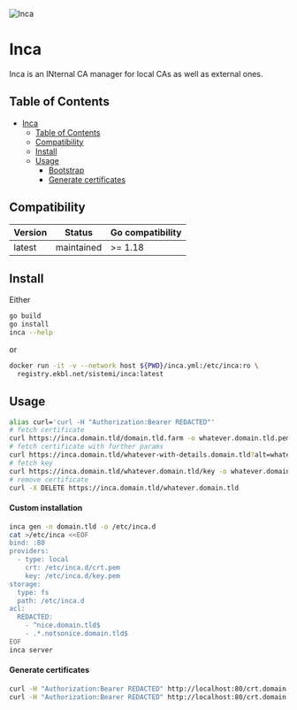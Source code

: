 ![Inca](http://gitlab.rete.farm/pepita/guideline/docs/raw/master/.backstage/docs/ReadmeRepository/images/immobiliare-labs.png)

# Inca

Inca is an INternal CA manager for local CAs as well as external ones.

## Table of Contents

- [Inca](#inca)
  - [Table of Contents](#table-of-contents)
  - [Compatibility](#compatibility)
  - [Install](#install)
  - [Usage](#usage)
    - [Bootstrap](#bootstrap)
    - [Generate certificates](#generate-certificates)

## Compatibility

| Version | Status     | Go compatibility |
| ------- | ---------- | ---------------- |
| latest  | maintained | >= 1.18          |

## Install

Either

```sh
go build
go install
inca --help
```

or

```sh
docker run -it -v --network host ${PWD}/inca.yml:/etc/inca:ro \
  registry.ekbl.net/sistemi/inca:latest
```

## Usage

```sh
alias curl='curl -H "Authorization:Bearer REDACTED"'
# fetch certificate
curl https://inca.domain.tld/domain.tld.farm -o whatever.domain.tld.pem
# fetch certificate with further params
curl https://inca.domain.tld/whatever-with-details.domain.tld?alt=whatever2.domain.tld&duration=2y
# fetch key
curl https://inca.domain.tld/whatever.domain.tld/key -o whatever.domain.tld.key
# remove certificate
curl -X DELETE https://inca.domain.tld/whatever.domain.tld
```

#### Custom installation

```sh
inca gen -n domain.tld -o /etc/inca.d
cat >/etc/inca <<EOF
bind: :80
providers:
  - type: local
    crt: /etc/inca.d/crt.pem
    key: /etc/inca.d/key.pem
storage:
  type: fs
  path: /etc/inca.d
acl:
  REDACTED:
    - ^nice.domain.tld$
    - .*.notsonice.domain.tld$
EOF
inca server
```

#### Generate certificates

```sh
curl -H "Authorization:Bearer REDACTED" http://localhost:80/crt.domain.tld -o crt.domain.tld.pem
curl -H "Authorization:Bearer REDACTED" http://localhost:80/crt.domain.tld/key -o crt.domain.tld.key
```
